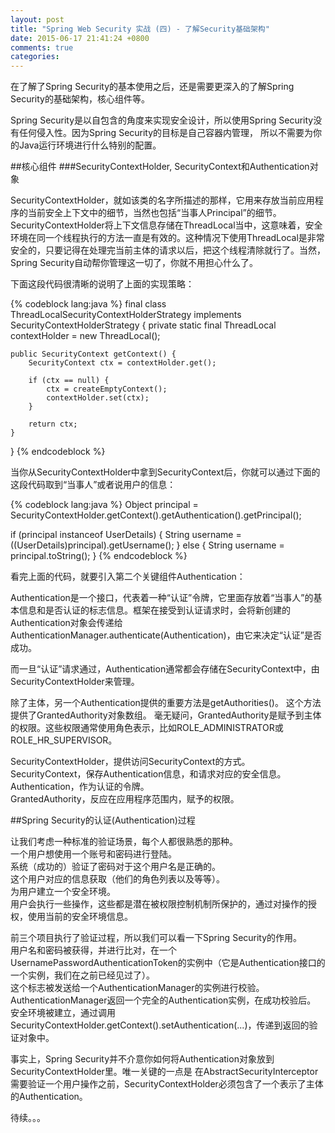 ```yaml
---
layout: post
title: "Spring Web Security 实战 (四) - 了解Security基础架构"
date: 2015-06-17 21:41:24 +0800
comments: true
categories: 
---
```


在了解了Spring Security的基本使用之后，还是需要更深入的了解Spring Security的基础架构，核心组件等。

Spring Security是以自包含的角度来实现安全设计，所以使用Spring Security没有任何侵入性。因为Spring Security的目标是自己容器内管理， 所以不需要为你的Java运行环境进行什么特别的配置。

##核心组件
###SecurityContextHolder, SecurityContext和Authentication对象

SecurityContextHolder，就如该类的名字所描述的那样，它用来存放当前应用程序的当前安全上下文中的细节，当然也包括“当事人Principal”的细节。SecurityContextHolder将上下文信息存储在ThreadLocal当中，这意味着，安全环境在同一个线程执行的方法一直是有效的。这种情况下使用ThreadLocal是非常安全的，只要记得在处理完当前主体的请求以后，把这个线程清除就行了。当然，Spring Security自动帮你管理这一切了，你就不用担心什么了。

下面这段代码很清晰的说明了上面的实现策略：

{% codeblock lang:java %}
final class ThreadLocalSecurityContextHolderStrategy implements SecurityContextHolderStrategy {
	private static final ThreadLocal<SecurityContext> contextHolder = new ThreadLocal<SecurityContext>();

	public SecurityContext getContext() {
	    SecurityContext ctx = contextHolder.get();

	    if (ctx == null) {
	        ctx = createEmptyContext();
	        contextHolder.set(ctx);
	    }

	    return ctx;
	}
}
{% endcodeblock %}

当你从SecurityContextHolder中拿到SecurityContext后，你就可以通过下面的这段代码取到“当事人”或者说用户的信息：

{% codeblock lang:java %}
Object principal = SecurityContextHolder.getContext().getAuthentication().getPrincipal();

if (principal instanceof UserDetails) {
	String username = ((UserDetails)principal).getUsername();
} else {
	String username = principal.toString();
}
{% endcodeblock %}

看完上面的代码，就要引入第二个关键组件Authentication：

Authentication是一个接口，代表着一种“认证”令牌，它里面存放着“当事人”的基本信息和是否认证的标志信息。框架在接受到认证请求时，会将新创建的Authentication对象会传递给AuthenticationManager.authenticate(Authentication)，由它来决定“认证”是否成功。

而一旦“认证”请求通过，Authentication通常都会存储在SecurityContext中，由SecurityContextHolder来管理。

除了主体，另一个Authentication提供的重要方法是getAuthorities()。 这个方法提供了GrantedAuthority对象数组。 毫无疑问，GrantedAuthority是赋予到主体的权限。这些权限通常使用角色表示，比如ROLE_ADMINISTRATOR或ROLE_HR_SUPERVISOR。

SecurityContextHolder，提供访问SecurityContext的方式。   
SecurityContext，保存Authentication信息，和请求对应的安全信息。    
Authentication，作为认证的令牌。    
GrantedAuthority，反应在应用程序范围内，赋予的权限。   

##Spring Security的认证(Authentication)过程

让我们考虑一种标准的验证场景，每个人都很熟悉的那种。   
一个用户想使用一个账号和密码进行登陆。       
系统（成功的）验证了密码对于这个用户名是正确的。   
这个用户对应的信息获取（他们的角色列表以及等等）。   
为用户建立一个安全环境。   
用户会执行一些操作，这些都是潜在被权限控制机制所保护的，通过对操作的授权，使用当前的安全环境信息。   

前三个项目执行了验证过程，所以我们可以看一下Spring Security的作用。   
用户名和密码被获得，并进行比对，在一个UsernamePasswordAuthenticationToken的实例中（它是Authentication接口的一个实例，我们在之前已经见过了）。   
这个标志被发送给一个AuthenticationManager的实例进行校验。   
AuthenticationManager返回一个完全的Authentication实例，在成功校验后。   
安全环境被建立，通过调用SecurityContextHolder.getContext().setAuthentication(...)，传递到返回的验证对象中。   

事实上，Spring Security并不介意你如何将Authentication对象放到SecurityContextHolder里。唯一关键的一点是 在AbstractSecurityInterceptor需要验证一个用户操作之前，SecurityContextHolder必须包含了一个表示了主体的Authentication。


待续。。。

